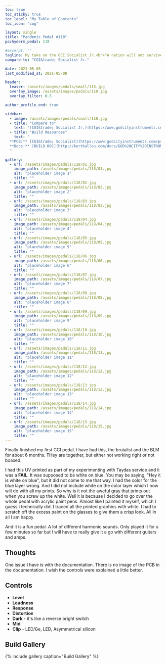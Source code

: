 ```yaml
---
toc: true
toc_sticky: true
toc_label: "My Table of Contents"
toc_icon: "cog"

layout: single
title: "Pandemic Pedal #118"
pachyderm_pedal: 118

#excerpt: ""
tagline: My take on the GCI Socialist Jr.<br>"A nation will not survive morally or economically when so few have so much and so many have so little" - Bernie Sanders
compare-to: "CGI&trade; Socialist Jr."

date: 2021-05-08
last_modified_at: 2021-05-08

header:
  teaser: /assets/images/pedals/small/118.jpg
  overlay_image: /assets/images/pedals/118.jpg
  overlay_filter: 0.5

author_profile_end: true

sidebar:
  - image: /assets/images/pedals/small/118.jpg
  - title: "Compare to"
    text: "[CGI&trade; Socialist Jr.](https://www.godcityinstruments.com/products/socialist-jr)"
  - title: "Build Resources"
    text: "
  **PCB:** [CGI&trade; Socialist](https://www.godcityinstruments.com/products/socialist-jr)<br>
  **Docs:** [BUILD DOC](http://kurtballou.com/docs/GOD%20CITY%20INSTRUMENTS%20-%20Socialist%20Jr.%20V1.0%20Build%20guide.pdf)
  "

gallery:
  - url: /assets/images/pedals/118/01.jpg
    image_path: /assets/images/pedals/118/01.jpg
    alt: "placeholder image 1"
    title: ""
  - url: /assets/images/pedals/118/02.jpg
    image_path: /assets/images/pedals/118/02.jpg
    alt: "placeholder image 2"
    title: ""
  - url: /assets/images/pedals/118/03.jpg
    image_path: /assets/images/pedals/118/03.jpg
    alt: "placeholder image 3"
    title: ""
  - url: /assets/images/pedals/118/04.jpg
    image_path: /assets/images/pedals/118/04.jpg
    alt: "placeholder image 4"
    title: ""
  - url: /assets/images/pedals/118/05.jpg
    image_path: /assets/images/pedals/118/05.jpg
    alt: "placeholder image 5"
    title: ""
  - url: /assets/images/pedals/118/06.jpg
    image_path: /assets/images/pedals/118/06.jpg
    alt: "placeholder image 6"
    title: ""
  - url: /assets/images/pedals/118/07.jpg
    image_path: /assets/images/pedals/118/07.jpg
    alt: "placeholder image 7"
    title: ""
  - url: /assets/images/pedals/118/08.jpg
    image_path: /assets/images/pedals/118/08.jpg
    alt: "placeholder image 8"
    title: ""
  - url: /assets/images/pedals/118/09.jpg
    image_path: /assets/images/pedals/118/09.jpg
    alt: "placeholder image 9"
    title: ""
  - url: /assets/images/pedals/118/10.jpg
    image_path: /assets/images/pedals/118/10.jpg
    alt: "placeholder image 10"
    title: ""
  - url: /assets/images/pedals/118/11.jpg
    image_path: /assets/images/pedals/118/11.jpg
    alt: "placeholder image 11"
    title: ""
  - url: /assets/images/pedals/118/12.jpg
    image_path: /assets/images/pedals/118/12.jpg
    alt: "placeholder image 12"
    title: ""
  - url: /assets/images/pedals/118/13.jpg
    image_path: /assets/images/pedals/118/13.jpg
    alt: "placeholder image 13"
    title: ""
  - url: /assets/images/pedals/118/14.jpg
    image_path: /assets/images/pedals/118/14.jpg
    alt: "placeholder image 14"
    title: ""
  - url: /assets/images/pedals/118/15.jpg
    image_path: /assets/images/pedals/118/15.jpg
    alt: "placeholder image 15"
    title: ""
---
```


Finally finished my first GCI pedal. I have had this, the brutalist and the BLM for about 6 months. THey are together, but either not working right or not boaxed. 

I had this UV printed as part of my experimenting with  Taydas service and it was a **FAIL**. It was supposed to be white on blue. You may be saying, "Hey it is white on blue", but it did not come to me that way. I had the color for the blue layer wrong. And I did not include white on the color layer which I now will do with all my prints. So why is it not the aweful gray that prints out when you screw up the white. Well it is because I decided to go over the whole pedal with acrylic paint pens. Almost like I painted it myself, which I guess i technically did. I traced all the printed graphics with white. I had to scratch off the excess paint on the glasses to give them a crisp look. All in all I am happy. 

And it is a fun pedal. A lot of different harmonic sounds. Only played it for a few minutes so far but I will have to really give it a go with different guitars and amps.

## Thoughts

One issue I have is with the documentation. There is no image of the PCB in the documentation. I wish the controls were explained a little better.

## Controls

* **Level**
* **Loudness**
* **Response**
* **Distortion**
* **Dark** - it's like a reverse bright switch
* **Mid** 
* **Clip** - LED/Ge, LED, Asymmetrical silicon

## Build Gallery ##

{% include gallery caption="Build Gallery" %}
